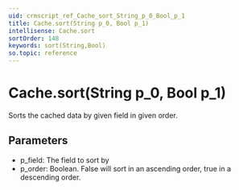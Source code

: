 ```yaml
---
uid: crmscript_ref_Cache_sort_String_p_0_Bool_p_1
title: Cache.sort(String p_0, Bool p_1)
intellisense: Cache.sort
sortOrder: 148
keywords: sort(String,Bool)
so.topic: reference
---
```


# Cache.sort(String p_0, Bool p_1)

Sorts the cached data by given field in given order.

## Parameters

 - p\_field: The field to sort by
 - p\_order: Boolean. False will sort in an ascending order, true in a descending order.

